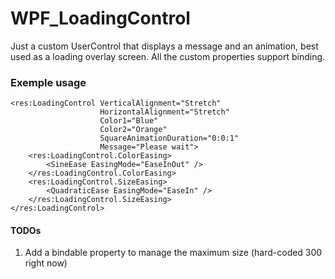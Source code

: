 # WPF_LoadingControl

Just a custom UserControl that displays a message and an animation, best used as a loading overlay screen.
All the custom properties support binding.

### Exemple usage

	<res:LoadingControl VerticalAlignment="Stretch"
						HorizontalAlignment="Stretch"
						Color1="Blue"
						Color2="Orange"
						SquareAnimationDuration="0:0:1"
						Message="Please wait">
		<res:LoadingControl.ColorEasing>
			<SineEase EasingMode="EaseInOut" />
		</res:LoadingControl.ColorEasing>
		<res:LoadingControl.SizeEasing>
			<QuadraticEase EasingMode="EaseIn" />
		</res:LoadingControl.SizeEasing>
	</res:LoadingControl>

#### TODOs

1. Add a bindable property to manage the maximum size (hard-coded 300 right now)
